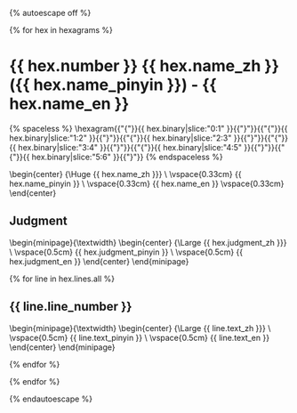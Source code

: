 {% autoescape off %}

{% for hex in hexagrams %}

# {{ hex.number }} {{ hex.name_zh }} ({{ hex.name_pinyin }}) - {{ hex.name_en }}

{% spaceless %}
\hexagram{{"{"}}{{ hex.binary|slice:"0:1" }}{{"}"}}{{"{"}}{{ hex.binary|slice:"1:2" }}{{"}"}}{{"{"}}{{ hex.binary|slice:"2:3" }}{{"}"}}{{"{"}}{{ hex.binary|slice:"3:4" }}{{"}"}}{{"{"}}{{ hex.binary|slice:"4:5" }}{{"}"}}{{"{"}}{{ hex.binary|slice:"5:6" }}{{"}"}}
{% endspaceless %}

\begin{center}
{\Huge {{ hex.name_zh }}} \\
\vspace{0.33cm}
{{ hex.name_pinyin }} \\
\vspace{0.33cm}
{{ hex.name_en }}
\vspace{0.33cm}
\end{center}

## Judgment

\begin{minipage}{\textwidth}
\begin{center}
{\Large {{ hex.judgment_zh }}} \\
\vspace{0.5cm}
{{ hex.judgment_pinyin }} \\
\vspace{0.5cm}
{{ hex.judgment_en }}
\end{center}
\end{minipage}


{% for line in hex.lines.all %}

## {{ line.line_number }}

\begin{minipage}{\textwidth}
\begin{center}
{\Large {{ line.text_zh }}} \\
\vspace{0.5cm}
{{ line.text_pinyin }} \\
\vspace{0.5cm}
{{ line.text_en }}
\end{center}
\end{minipage}


{% endfor %}

{% endfor %}

{% endautoescape %}

